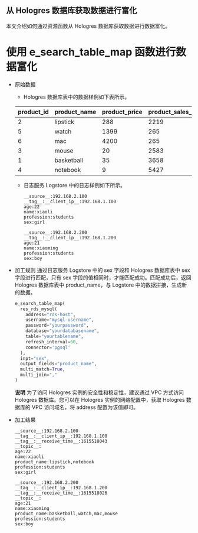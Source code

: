 ## 从 Hologres 数据库获取数据进行富化

本文介绍如何通过资源函数从 Hologres 数据库获取数据进行数据富化。

# 使用 e_search_table_map 函数进行数据富化

- 原始数据

  - Hologres 数据库表中的数据样例如下表所示。

  | product_id | product_name | product_price | product_sales_number | sex  |
  | ---------- | ------------ | ------------- | -------------------- | ---- |
  | 2          | lipstick     | 288           | 2219                 | girl |
  | 5          | watch        | 1399          | 265                  | boy  |
  | 6          | mac          | 4200          | 265                  | boy  |
  | 3          | mouse        | 20            | 2583                 | boy  |
  | 1          | basketball   | 35            | 3658                 | boy  |
  | 4          | notebook     | 9             | 5427                 | girl |

  - 日志服务 Logstore 中的日志样例如下所示。

    ```
    __source__:192.168.2.100
    __tag__:__client_ip__:192.168.1.100
    age:22
    name:xiaoli
    profession:students
    sex:girl

    __source__:192.168.2.200
    __tag__:__client_ip__:192.168.1.200
    age:21
    name:xiaoming
    profession:students
    sex:boy
    ```

- 加工规则
  通过日志服务 Logstore 中的 sex 字段和 Hologres 数据库表中 sex 字段进行匹配，只有 sex 字段的值相同时，才能匹配成功。匹配成功后，返回 Hologres 数据库表中 product_name，与 Logstore 中的数据拼接，生成新的数据。
  ```python
  e_search_table_map(
    res_rds_mysql(
      address="rds-host",
      username="mysql-username",
      password="yourpassword",
      database="yourdatabasename",
      table="yourtablename",
      refresh_interval=60,
      connector='pgsql'
    ),
    inpt="sex",
    output_fields="product_name",
    multi_match=True,
    multi_join=","
  )
  ```
  **说明** 为了访问 Hologres 实例的安全性和稳定性，建议通过 VPC 方式访问 Hologres 数据库。您可以在 Hologres 实例的网络配置中，获取 Hologres 数据库的 VPC 访问域名，将 address 配置为该值即可。
- 加工结果

  ```
  __source__:192.168.2.100
  __tag__:__client_ip__:192.168.1.100
  __tag__:__receive_time__:1615518043
  __topic__:
  age:22
  name:xiaoli
  product_name:lipstick,notebook
  profession:students
  sex:girl

  __source__:192.168.2.200
  __tag__:__client_ip__:192.168.1.200
  __tag__:__receive_time__:1615518026
  __topic__:
  age:21
  name:xiaoming
  product_name:basketball,watch,mac,mouse
  profession:students
  sex:boy
  ```
